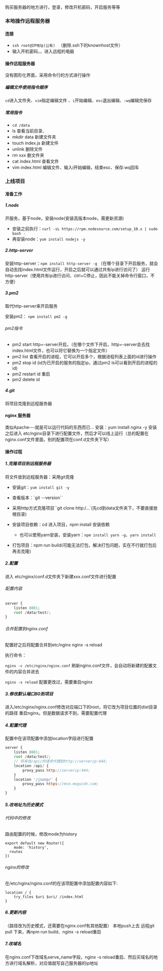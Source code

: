 购买服务器的地方进行，登录，修改开机密码，开启服务等等

### 本地操作远程服务器

#### 连接

* `ssh root@IP地址(公有) ` （删除.ssh下的knownhost文件）
* 输入开机密码，，进入远程的电脑

#### 操作远程服务器

没有图形化界面，采用命令行的方式进行操作

##### 编辑文件使用指令顺序

`cd`进入文件夹、`vim`指定编辑文件 、`i`开始编辑、`esc`退出编辑、`:wq`编辑完保存

##### 常用指令

* `cd /data`  
* ls  查看当前目录、
* mkdir data   新建文件夹 
* touch index.js   新建文件 
* unlink   删除文件 
* rm  xxx 删文件夹 
* cat index.html   查看文件
* vim index.html  编辑文件、输入i开始编辑，结束esc、保存:wq回车

### 上线项目

#### 准备工作

##### 1.node

开服务，基于node，安装node(安装高版本node，需更新资源) 

* 安装之前执行：`curl -sL https://rpm.nodesource.com/setup_10.x | sudo bash -`
* 再安装node：`yum install nodejs -y`

##### 2.http-server

安装http-server：`npm install http-server -g`
（在哪个目录下开启服务，就会自动去找index.html文件运行，开启之后就可以通过共有ip进行访问了）
运行http-server（使用共有ip进行访问、ctrl+C停止，因此不能关掉命令行窗口，不方便）

##### 3.pm2

取代http-server来开启服务

安装pm2： `npm install pm2 -g`

###### pm2指令

* pm2 start http=-server开启，（在哪个文件下开启，http=-server会去找index.html文件，也可以将它替换为一个指定文件）
* pm2 list 查看开启的进程，它可以开启多个，根据进程列表上面的id进行操作
* pm2 stop id  (id为已开启的服务的指定ip，通过pm2 ls可以看到开启的进程的id)
* pm2 restart id 重启
* pm2 delete id

##### 4.git

将项目克隆到远程服务器



#### nginx 服务器

类似Apache---就是可以运行代码的东西而已...
安装：yum install nginx -y
安装之后进入 etc/nginx目录下进行配置文件，然后才可以线上运行（总的配置在nginx.conf文件里面，别的配置项在conf.d文件夹下写）

#### 操作过程

##### 1.克隆项目到远程服务器

将文件放到远程服务器：采用git克隆

* 安装git：`yum install git -y`

* 查看版本：`git --version``

* 采用http方式克隆项目``git clone http:/...`(先cd到data文件夹下，不要直接放根目录)

* 安装项目依赖：cd 进入项目，npm install 安装依赖
  * 也可以使用yarn安装，安装yarn：`npm install yarn -g`、`yarn install`

* 打包项目：npm run build(可能无法打包，解决打包问题，实在不行就打包后再去克隆)

##### 2.配置

进入 etc/nginx/conf.d文件夹下新建xxx.conf文件进行配置

###### 配置内容

~~~javascript
server {
    listen 8081;
    root /data/test/;
}
~~~

###### 合并配置到nginx.conf

配置好之后将配置合并到etc/nginx  nginx -s reload

执行命令：

`nginx -c /etc/nginx/nginx.conf`  刷新nginx.conf文件，会自动将新建的配置文件的内容合并进去

`nginx -s reload`   配置更改过，需要重启nginx

##### 3.修改默认端口80到项目
进入/etc/nginx/nginx.conf修改对应端口下的root，将它改为项目位置的dist目录的路径
重启nginx。但是数据请求不到，需要配置代理

##### 4.配置代理
配置中在该项配置中添加location字段进行配置

~~~javascript
server {
    listen 8081;
    root /data/test/;
    // 将来自/api/的请求代理到http://serverip:444;
    location /api/ {
		proxy_pass http://serverip:444;
	}
    location '/jsonp/' {
        proxy_pass https://mce.mogucdn.com;
    }
}
~~~

##### 5.改地址为历史模式

###### 代码中的修改

路由配置的时候，修改mode为history

~~~
export default new Router({
	mode: 'history',
  routes
})
~~~

###### nginx的修改

在/etc/nginx/nginx.conf的在该项配置中添加配置内容如下:

~~~
location / {
    try_files $uri $uri/ /index.html
}
~~~

##### 6.更新内容
（路径改为历史模式，还需要在nginx.conf有其他配置）
本地push上去
远程git pull 下来，再npm run build、nginx -s reload重启

##### 7.改域名
在nginx.conf下改域名serve_name字段，nginx -s reload重启、然后买域名的地方进行域名解析，对应值就写自己服务器的ip地址